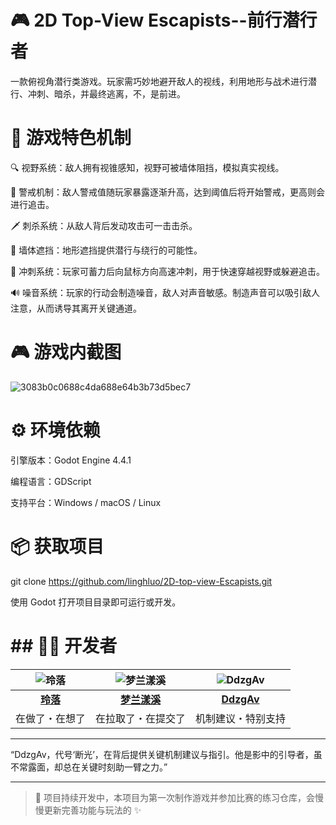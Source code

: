 <h1>🎮 2D Top-View Escapists--前行潜行者</h1>

一款俯视角潜行类游戏。玩家需巧妙地避开敌人的视线，利用地形与战术进行潜行、冲刺、暗杀，并最终逃离，不，是前进。

<h1>🧩 游戏特色机制</h1>

🔍 视野系统：敌人拥有视锥感知，视野可被墙体阻挡，模拟真实视线。

🚨 警戒机制：敌人警戒值随玩家暴露逐渐升高，达到阈值后将开始警戒，更高则会进行追击。

🗡 刺杀系统：从敌人背后发动攻击可一击击杀。

🧱 墙体遮挡：地形遮挡提供潜行与绕行的可能性。

💨 冲刺系统：玩家可蓄力后向鼠标方向高速冲刺，用于快速穿越视野或躲避追击。

🔊 噪音系统：玩家的行动会制造噪音，敌人对声音敏感。制造声音可以吸引敌人注意，从而诱导其离开关键通道。

<h1>🎮 游戏内截图</h1>

![3083b0c0688c4da688e64b3b73d5bec7](https://github.com/user-attachments/assets/27439c61-deeb-4ef0-a882-7b4ac51431c3)

<h1>⚙️ 环境依赖</h1>
引擎版本：Godot Engine 4.4.1

编程语言：GDScript

支持平台：Windows / macOS / Linux

<h1>📦 获取项目</h1>

git clone https://github.com/linghluo/2D-top-view-Escapists.git

使用 Godot 打开项目目录即可运行或开发。

<h1>## 👩‍💻 开发者</h1>

| ![玲落](https://github.com/linghluo.png?size=100) | ![梦兰漾溪](https://github.com/Menglanyx.png?size=100) | ![DdzgAv](https://github.com/DdzgAv.png?size=100) |
|:--:|:--:|:--:|
| [**玲落**](https://github.com/linghluo) | [**梦兰漾溪**](https://github.com/Menglanyx) | [**DdzgAv**](https://github.com/DdzgAv) |
| 在做了・在想了 | 在拉取了・在提交了 | 机制建议・特别支持 |

---

“DdzgAv，代号‘断光’，在背后提供关键机制建议与指引。他是影中的引导者，虽不常露面，却总在关键时刻助一臂之力。”

---

> 🧊 项目持续开发中，本项目为第一次制作游戏并参加比赛的练习仓库，会慢慢更新完善功能与玩法的 ✨
